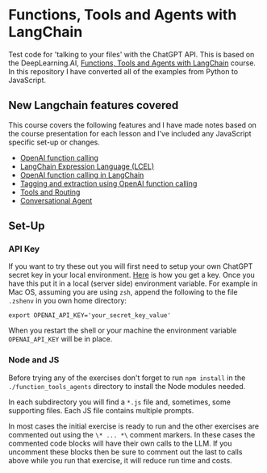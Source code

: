# Functions, Tools and Agents with LangChain
Test code for 'talking to your files' with the ChatGPT API. This is based on the DeepLearning.AI, [Functions, Tools and Agents with LangChain](https://learn.deeplearning.ai/courses/functions-tools-agents-langchain/) course. In this repository I have converted all of the examples from Python to JavaScript.
## New Langchain features covered
This course covers the following features and I have made notes based on the course presentation for each lesson and I've included any JavaScript specific set-up or changes.
- [OpenAI function calling](1-OpenAI-func/notes.md)
- [LangChain Expression Language (LCEL)](2-LCEL/notes.md)
- [OpenAI function calling in LangChain](3-OpenAI-func-langchain/notes.md)
- [Tagging and extraction using OpenAI function calling](4-tagging-txtraction/notes.md)
- [Tools and Routing](5-tools-routing/notes.md)
- [Conversational Agent](6-conv-agent/notes.md)

## Set-Up
### API Key
If you want to try these out you will first need to setup your own ChatGPT secret key in your local environment. [Here](https://chatgpt.en.obiscr.com/blog/posts/2023/How-to-get-api-key/) is how you get a key. Once you have this put it in a local (server side) environment variable. For example in Mac OS, assuming you are using `zsh`, append the following to the file `.zshenv` in you own home directory:
```
export OPENAI_API_KEY='your_secret_key_value'
```
When you restart the shell or your machine the environment variable `OPENAI_API_KEY` will be in place.
### Node and JS
Before trying any of the exercises don't forget to run `npm install` in the `./function_tools_agents` directory to install the Node modules needed.

In each subdirectory you will find a `*.js` file and, sometimes, some supporting files. Each JS file contains multiple prompts.

In most cases the initial exercise is ready to run and the other exercises are commented out using the `\* ... *\` comment markers. In these cases the commented code blocks will have their own calls to the LLM. If you uncomment these blocks then be sure to comment out the last to calls above while you run that exercise, it will reduce run time and costs.
